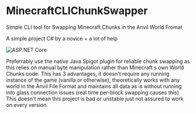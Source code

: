 # MinecraftCLIChunkSwapper
Simple CLI tool for Swapping Minecraft Chunks in the Anvil World Fromat

A simple project C# by a novice + a lot of help

![ASP.NET Core](https://github.com/DoubleScripts/MinecraftCLIChunkSwapper/workflows/ASP.NET%20Core/badge.svg)

Preferrably use the native Java Spigot plugin for reliable chunk swapping as this relies on manual byte manipulation rather than Minecraft
s own World Chunks code. This has 3 advantages, it doesn't require any running instance of the game (vanilla or otherwise), theoretically works with any world in the Anvil File Format and maintains all data as is without running into glass connection issues (real time per-block swapping causes this) This doesn't mean this project is bad or unstable just not assured to work on every version. 

